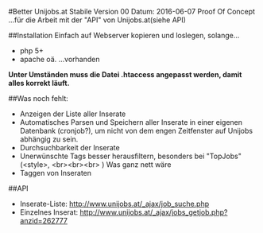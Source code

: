 #Better Unijobs.at
	Stabile Version 00
	Datum: 2016-06-07
	Proof Of Concept
...für die Arbeit mit der "API" von Unijobs.at(siehe API)

##Installation
Einfach auf Webserver kopieren und loslegen, solange...
- php 5+
- apache oä.
...vorhanden

**Unter Umständen muss die Datei .htaccess angepasst werden, damit alles korrekt läuft.**

##Was noch fehlt:
- Anzeigen der Liste aller Inserate
- Automatisches Parsen und Speichern aller Inserate in einer eigenen Datenbank (cronjob?), um nicht von dem engen Zeitfenster auf Unijobs abhängig zu sein.
- Durchsuchbarkeit der Inserate
- Unerwünschte Tags besser herausfiltern, besonders bei "TopJobs" (\<style\>, \<br\>\<br\>\<br\> )
Was ganz nett wäre
- Taggen von Inseraten

##API
- Inserate-Liste: http://www.unijobs.at/_ajax/job_suche.php
- Einzelnes Inserat:	http://www.unijobs.at/_ajax/jobs_getjob.php?anzid=262777